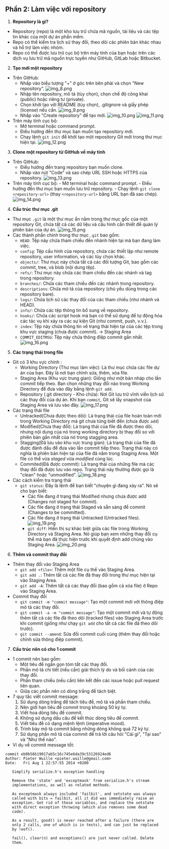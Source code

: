 ## Phần 2: Làm việc với repository
1. **Repository là gì?**
 * Repository (repo) là một kho lưu trữ chứa mã nguồn, tài liệu và các tệp tin khác của một dự án phần mềm.
 * Repo có thể kiểm tra lịch sử thay đổi, theo dõi các phiên bản khác nhau và hỗ trợ làm việc nhóm.
 * Repo có thể được lưu trữ cục bộ trên máy tính của bạn hoặc trên các dịch vụ lưu trữ mã nguồn trực tuyến như GitHub, GitLab hoặc Bitbucket.
 2. **Tạo mới một repository**
 * Trên GitHub:
     - Nhấp vào biểu tượng "+" ở góc trên bên phải và chọn "New repository".
   ![img_8.png](Image/img_8.png)
     - Nhập tên repository, mô tả (tùy chọn), chọn chế độ công khai (public) hoặc riêng tư (private).
     - Chọn khởi tạo với README (tùy chọn), .gitignore và giấy phép (license) nếu cần.
   ![img_9.png](Image/img_9.png)
     - Nhấp vào "Create repository" để tạo mới.
   ![img_10.png](Image/img_10.png)
   ![img_11.png](Image/img_11.png)
 * Trên máy tính cục bộ:
     - Mở terminal hoặc command prompt.
     - Điều hướng đến thư mục bạn muốn tạo repository mới.
     - Chạy lệnh `git init` để khởi tạo một repository Git mới trong thư mục hiện tại.
   ![img_12.png](Image/img_12.png)
 3. **Clone một repository từ GitHub về máy tính**
 * Trên GitHub:
     - Điều hướng đến trang repository bạn muốn clone.
     - Nhấp vào nút "Code" và sao chép URL SSH hoặc HTTPS của repository.
   ![img_13.png](Image/img_13.png)
 * Trên máy tính cục bộ:
        - Mở terminal hoặc command prompt.
        - Điều hướng đến thư mục bạn muốn lưu trữ repository.
        - Chạy lệnh `git clone <repository-url>` (thay `<repository-url>` bằng URL bạn đã sao chép).
    ![img_14.png](Image/img_14.png)
4. **Cấu trúc thư mục .git**
- Thư mục `.git` là một thư mục ẩn nằm trong thư mục gốc của một repository Git, chứa tất cả các dữ liệu và cấu hình cần thiết để quản lý phiên bản của dự án.
![img_15.png](Image/img_15.png)
- Các thành phần chính trong thư mục `.git` bao gồm:
  - `HEAD`: Tệp này chứa tham chiếu đến nhánh hiện tại mà bạn đang làm việc.
  - `config`: Tệp cấu hình của repository, chứa các thiết lập như remote repository, user information, và các tùy chọn khác.
  - `objects/`: Thư mục này chứa tất cả các đối tượng Git, bao gồm các commit, tree, và blob (nội dung tệp).
  - `refs/`: Thư mục này chứa các tham chiếu đến các nhánh và tag trong repository.
  - `branches/`: Chứa các tham chiếu đến các nhánh trong repository.
  - `descriptions`: Chứa mô tả của repository (chủ yếu dùng trong các repository bare).
  - `logs/`: Chứa lịch sử các thay đổi của các tham chiếu (như nhánh và HEAD).
  - `info/`: Chứa các tệp thông tin bổ sung về repository.
  - `hooks/`: Chứa các script hook mà bạn có thể sử dụng để tự động hóa các tác vụ khi xảy ra các sự kiện Git (như commit, push, v.v.).
  - `index`: Tệp này chứa thông tin về trạng thái hiện tại của các tệp trong khu vực staging (chưa được commit). -> Staging Area
  - `COMMIT_EDITMSG`: Tệp này chứa thông điệp commit gần nhất.
![img_16.png](Image/img_16.png)
5. **Các trạng thái trong file**
* Git có 3 khu vực chính :
  - Working Directory (Thư mục làm việc): Là thư mục chứa các file dự án của bạn. Đây là nơi bạn chỉnh sửa, thêm, xóa file.
  - Staging Area (Khu vực trung gian): Giống như một bản nháp cho lần commit tiếp theo. Bạn chọn những thay đổi nào trong Working Directory để đưa vào đây bằng lệnh `git add`.
  - Repository (.git directory - Kho chứa): Nơi Git lưu trữ vĩnh viễn lịch sử các thay đổi của dự án. Khi bạn `commit`, Git sẽ lấy snapshot của Staging Area và lưu vào đây.
![img_17.png](Image/img_17.png)
* Các trạng thái file
  - Untracked(Chưa được theo dõi): Là trạng thái của file hoàn toàn mới trong Working Directory mà git chưa từng biết đến (chưa được `add`)
  - Modified(Chưa thay đổi): Là trạng thái của file đã được theo dõi, nhưng nội dung của nó trong working directory bị thay đổi so với phiên bản gần nhất của nó trong stagging area.
  - Stagging(Đã lưu vào khu vực trung gian): Là trạng thái của file đã được đánh dấu để đưa vào lần commit tiếp theo. Trạng thái này có nghĩa là phiên bản hiện tại của file đã nằm trong Staging Area. Một file có thể vừa _staged_ vừa _modified_ cùng lúc.
  - Commited(Đã được commit): Là trạng thái của những file mà các thay đổi đã được lưu vào repo. Trạng thái này thường được gọi là "clean" hoặc "unmodified".
![img_18.png](Image/img_18.png)
* Các cách kiểm tra trạng thái
  - `git status`: Đây là lệnh để bạn biết "chuyện gì đang xảy ra". Nó sẽ cho bạn biết:
    + Các file đang ở trạng thái Modified nhưng chưa được add (Changes not staged for commit). 
    + Các file đang ở trạng thái Staged và sẵn sàng để commit (Changes to be committed). 
    + Các file đang ở trạng thái Untracked (Untracked files).
    ![img_19.png](Image/img_19.png)
    + `git diff`: Hiển thị sự khác biệt giữa các file trong Working Directory và Staging Area. Nó giúp bạn xem những thay đổi cụ thể mà bạn đã thực hiện trước khi quyết định add chúng vào Staging Area.
    ![img_20.png](Image/img_20.png)
6. **Thêm và commit thay đổi**
* Thêm thay đổi vào Staging Area
  - `git add <file>`: Thêm một file cụ thể vào Staging Area.
  - `git add .`: Thêm tất cả các file đã thay đổi trong thư mục hiện tại vào Staging Area.
  - `git add -A`: Thêm tất cả các thay đổi (bao gồm cả xóa file) ở Repo vào Staging Area.
* Commit thay đổi
  - `git commit -m "commit message"`: Tạo một commit mới với thông điệp mô tả các thay đổi.
  - `git commit -a -m "commit message"`: Tạo một commit mới và tự động thêm tất cả các file đã theo dõi (tracked files) vào Staging Area trước khi commit (giống như chạy `git add` cho tất cả các file đã theo dõi trước).
  - `git commit --amend`: Sửa đổi commit cuối cùng (thêm thay đổi hoặc chỉnh sửa thông điệp commit).
7. **Cấu trúc nên có cho 1 commit**
- 1 commit nên bao gồm:
  - Một tiêu đề ngắn gọn tóm tắt các thay đổi.
  - Phần mô tả chi tiết (nếu cần) giải thích lý do và bối cảnh của các thay đổi.
  - Phần tham chiếu (nếu cần) liên kết đến các issue hoặc pull request liên quan.
  - Giữa các phần nên có dòng trắng để tách biệt.
- 7 quy tắc viết commit message:
  1. Sử dụng dòng trắng để tách tiêu đề, mô tả và phần tham chiếu.
  2. Nên giới hạn tiêu đề commit trong khoảng 50 ký tự.
  3. Viết hoa dòng tiêu đề commit.
  4. Không sử dụng dấu câu để kết thúc dòng tiêu đề commit.
  5. Viết tiêu đề có dạng mệnh lệnh (imperative mood).
  6. Trình bày mô tả commit bằng những dòng không quá 72 ký tự.
  7. Sử dụng phần mô tả của commit để trả lời câu hỏi "Cái gì", "Tại sao" và "Như thế nào".
- Ví dụ về commit message tốt:
```
commit eb0b56b19017ab5c16c745e6da39c53126924ed6
Author: Pieter Wuille <pieter.wuille@gmail.com>
Date:   Fri Aug 1 22:57:55 2014 +0200

   Simplify serialize.h's exception handling

   Remove the 'state' and 'exceptmask' from serialize.h's stream
   implementations, as well as related methods.

   As exceptmask always included 'failbit', and setstate was always
   called with bits = failbit, all it did was immediately raise an
   exception. Get rid of those variables, and replace the setstate
   with direct exception throwing (which also removes some dead
   code).

   As a result, good() is never reached after a failure (there are
   only 2 calls, one of which is in tests), and can just be replaced
   by !eof().

   fail(), clear(n) and exceptions() are just never called. Delete
   them.
```

  
 
